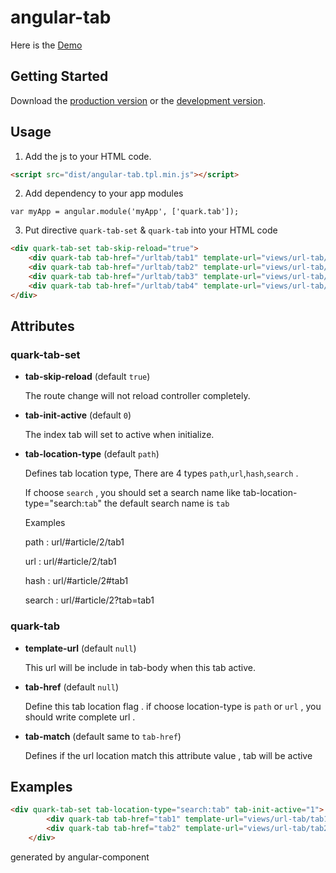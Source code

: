 # angular-tab

Here is the [Demo][demo]

[demo]: http://ariesjia.github.io/angular-tab/demo/

## Getting Started

Download the [production version][min] or the [development version][max].


[min]: https://raw.github.com/ariesjia/angular-tab/master/dist/angular-tab.tpl.min.js
[max]: https://raw.github.com/ariesjia/angular-tab/master/dist/angular-tab.tpl.js


## Usage

1. Add the js to your HTML code.

```html
<script src="dist/angular-tab.tpl.min.js"></script>
```
2. Add dependency to your app modules
```script
var myApp = angular.module('myApp', ['quark.tab']);
```

3. Put directive `quark-tab-set` & `quark-tab`  into your HTML code
```html
<div quark-tab-set tab-skip-reload="true">
	<div quark-tab tab-href="/urltab/tab1" template-url="views/url-tab/tab1.html">TAB1</div>
    <div quark-tab tab-href="/urltab/tab2" template-url="views/url-tab/tab2.html">TAB2</div>
    <div quark-tab tab-href="/urltab/tab3" template-url="views/url-tab/tab3.html">TAB3</div>
	<div quark-tab tab-href="/urltab/tab4" template-url="views/url-tab/tab4.html">TAB4</div>
</div>
```

## Attributes

### quark-tab-set

- **tab-skip-reload** (default `true`)

  The route change will not reload controller completely.

- **tab-init-active** (default `0`)

  The index tab will set to active when initialize.

- **tab-location-type** (default `path`)
  
  Defines tab location type, There are 4 types `path`,`url`,`hash`,`search` .
  
  If choose `search` , you should set a search name like tab-location-type="search:`tab`"  the default search name is `tab`
  
  Examples
  
  path :    url/#article/2/tab1
  
  url :     url/#article/2/tab1
  
  hash :    url/#article/2#tab1
  
  search :  url/#article/2?tab=tab1
  

### quark-tab

- **template-url** (default `null`)

	This url will be include in tab-body when this tab active.

- **tab-href** (default `null`)
  
  Define this tab location flag . if choose location-type is `path` or `url` , you should write complete url .

- **tab-match** (default same to `tab-href`)
  
  Defines if the url location match this attribute value , tab will be active

## Examples
```html
<div quark-tab-set tab-location-type="search:tab" tab-init-active="1">
        <div quark-tab tab-href="tab1" template-url="views/url-tab/tab1.html">TAB1</div>
        <div quark-tab tab-href="tab2" template-url="views/url-tab/tab2.html">TAB2</div>
    </div>
```


generated by angular-component

